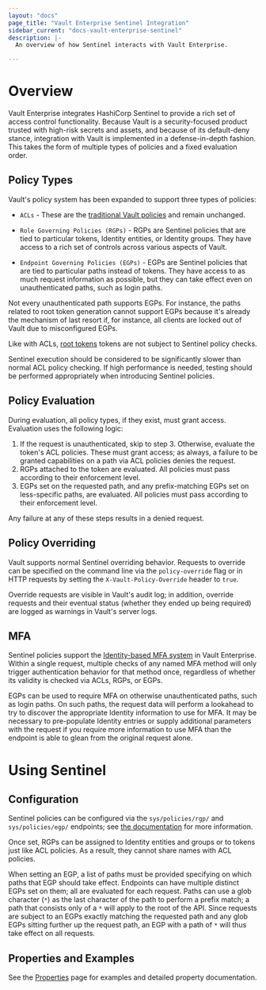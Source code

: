 ```yaml
---
layout: "docs"
page_title: "Vault Enterprise Sentinel Integration"
sidebar_current: "docs-vault-enterprise-sentinel"
description: |-
  An overview of how Sentinel interacts with Vault Enterprise.

---
```


# Overview

Vault Enterprise integrates HashiCorp Sentinel to provide a rich set of access
control functionality. Because Vault is a security-focused product trusted with
high-risk secrets and assets, and because of its default-deny stance,
integration with Vault is implemented in a defense-in-depth fashion. This takes
the form of multiple types of policies and a fixed evaluation order.

## Policy Types

Vault's policy system has been expanded to support three types of policies:

- `ACLs` - These are the [traditional Vault
  policies](/docs/concepts/policies.html) and remain unchanged.

- `Role Governing Policies (RGPs)` - RGPs are Sentinel policies that are tied
  to particular tokens, Identity entities, or Identity groups. They have access
  to a rich set of controls across various aspects of Vault.

- `Endpoint Governing Policies (EGPs)` - EGPs are Sentinel policies that are
  tied to particular paths instead of tokens. They have access to as much
  request information as possible, but they can take effect even on
  unauthenticated paths, such as login paths.

Not every unauthenticated path supports EGPs. For instance, the paths related
to root token generation cannot support EGPs because it's already the mechanism
of last resort if, for instance, all clients are locked out of Vault due to
misconfigured EGPs.

Like with ACLs, [root tokens](/docs/concepts/tokens.html#root-tokens) tokens
are not subject to Sentinel policy checks.

Sentinel execution should be considered to be significantly slower than normal
ACL policy checking. If high performance is needed, testing should be performed
appropriately when introducing Sentinel policies.

## Policy Evaluation

During evaluation, all policy types, if they exist, must grant access.
Evaluation uses the following logic:

1. If the request is unauthenticated, skip to step 3. Otherwise, evaluate the
   token's ACL policies. These must grant access; as always, a failure to be
   granted capabilities on a path via ACL policies denies the request.
2. RGPs attached to the token are evaluated. All policies must pass according
   to their enforcement level.
3. EGPs set on the requested path, and any prefix-matching EGPs set on
   less-specific paths, are evaluated. All policies must pass according to
   their enforcement level.

Any failure at any of these steps results in a denied request.

## Policy Overriding

Vault supports normal Sentinel overriding behavior. Requests to override can be
specified on the command line via the `policy-override` flag or in HTTP
requests by setting the `X-Vault-Policy-Override` header to `true`.

Override requests are visible in Vault's audit log; in addition, override
requests and their eventual status (whether they ended up being required) are
logged as warnings in Vault's server logs.

## MFA

Sentinel policies support the [Identity-based MFA
system](/docs/enterprise/mfa/index.html) in Vault Enterprise.  Within a single
request, multiple checks of any named MFA method will only trigger
authentication behavior for that method once, regardless of whether its
validity is checked via ACLs, RGPs, or EGPs.

EGPs can be used to require MFA on otherwise unauthenticated paths, such as
login paths. On such paths, the request data will perform a lookahead to try to
discover the appropriate Identity information to use for MFA. It may be
necessary to pre-populate Identity entries or supply additional parameters with
the request if you require more information to use MFA than the endpoint is
able to glean from the original request alone.

# Using Sentinel

## Configuration

Sentinel policies can be configured via the `sys/policies/rgp/` and
`sys/policies/egp/` endpoints; see [the
documentation](api/system/policies.html) for more information.

Once set, RGPs can be assigned to Identity entities and groups or to tokens
just like ACL policies. As a result, they cannot share names with ACL policies.

When setting an EGP, a list of paths must be provided specifying on which paths
that EGP should take effect. Endpoints can have multiple distinct EGPs set on
them; all are evaluated for each request. Paths can use a glob character (`*`)
as the last character of the path to perform a prefix match; a path that
consists only of a `*` will apply to the root of the API. Since requests are
subject to an EGPs exactly matching the requested path and any glob EGPs
sitting further up the request path, an EGP with a path of `*` will thus take
effect on all requests.

## Properties and Examples

See the [Properties](/docs/enterprise/sentinel/properties.html) page for
examples and detailed property documentation.
